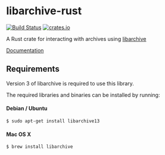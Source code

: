 # libarchive-rust

[![Build Status](https://travis-ci.org/reset/libarchive-rust.svg?branch=master)](https://travis-ci.org/reset/libarchive-rust)
[![crates.io](https://meritbadge.herokuapp.com/gpgme)](https://crates.io/crates/libarchive)

A Rust crate for interacting with archives using [libarchive](http://www.libarchive.org)

[Documentation](http://reset.github.io/libarchive-rust)

## Requirements

Version 3 of libarchive is required to use this library.

The required libraries and binaries can be installed by running:

#### Debian / Ubuntu
```shell
$ sudo apt-get install libarchive13
```

#### Mac OS X
```shell
$ brew install libarchive
```
